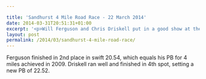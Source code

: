 ```yaml
---

title: 'Sandhurst 4 Mile Road Race - 22 March 2014'
date: 2014-03-31T20:51:31+01:00
excerpt: '<p>Will Ferguson and Chris Driskell put in a good show at the annual 4 mile road race at Sandhurst, near Gloucester, on Saturday 22 March. </p>'
layout: post
permalink: /2014/03/sandhurst-4-mile-road-race/
---
```

Ferguson finished in 2nd place in swift 20.54, which equals his PB for 4 miles achieved in 2009. Driskell ran well and finished in 4th spot, setting a new PB of 22.52.</p>